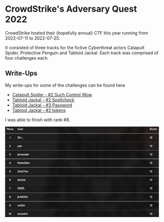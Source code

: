 # CrowdStrike's Adversary Quest 2022

CrowdStrike hosted their (hopefully annual) CTF this year running from 2022-07-11 to 2022-07-25.

It consisted of three tracks for the fictive Cyberthreat actors Catapult Spider, Protective Penguin and Tabloid Jackal. Each track was comprised of four challenges each.

## Write-Ups

My write-ups for some of the challenges can be found here

- [Catapult Spider - #2 Such Control Wow](./Catapult%20Spider/2%20Such%20Control%20Wow)
- [Tabloid Jackal - #2 Spellcheck](./Tabloid%20Jackal/2%20Spellcheck)
- [Tabloid Jackal - #3 Password](./Tabloid%20Jackal/3%20Password)
- [Tabloid Jackal - #2 tokens](./Tabloid%20Jackal/4%20tokens)

I was able to finish with rank #8.

![top10](./top10.jpeg)
